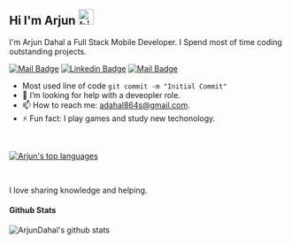 ## Hi I'm Arjun  <img src="https://user-images.githubusercontent.com/1303154/88677602-1635ba80-d120-11ea-84d8-d263ba5fc3c0.gif" width="28px" alt="hi">

I'm Arjun Dahal a Full Stack Mobile Developer. I Spend most of time coding outstanding projects.

[![Mail Badge](https://img.shields.io/badge/-ArjunDahal-e74c3c?style=flat&labelColor=e74c3c&logo=youtube&logoColor=white)](https://www.youtube.com/channel/UCo0GpcL69dGBfnSG-tn_0KA) [![Linkedin Badge](https://img.shields.io/badge/-ArjunDahal-0e76a8?style=flat&labelColor=0e76a8&logo=linkedin&logoColor=white)](https://www.linkedin.com/in/arjun-dahal-6b7995176/) [![Mail Badge](https://img.shields.io/badge/-adahal864-c0392b?style=flat&labelColor=c0392b&logo=gmail&logoColor=white)](mailto:adahal864@gmail.com)

<!-- TODO: Add last video link -->

-    Most used line of code `git commit -m "Initial Commit"`
- 🤔 I’m looking for help with a deveopler role.
- 📫 How to reach me: adahal864s@gmail.com.
- ⚡ Fun fact: I play games and study new techonology.

<br/>

[![Arjun's top languages](https://github-readme-stats.vercel.app/api/top-langs/?username=ArjunDahal864&theme=blue-green)](#)

<br >

I love sharing knowledge and helping.


#### Github Stats

![ArjunDahal's github stats](https://github-readme-stats.vercel.app/api?username=ArjunDahal864&count_private=true&theme=tokyonight&hide=contribs,prs)
